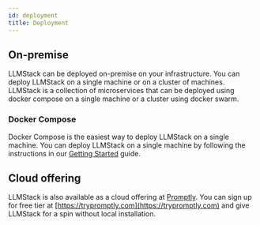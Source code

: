 ```yaml
---
id: deployment
title: Deployment
---
```


## On-premise

LLMStack can be deployed on-premise on your infrastructure. You can deploy LLMStack on a single machine or on a cluster of machines. LLMStack is a collection of microservices that can be deployed using docker compose on a single machine or a cluster using docker swarm.

### Docker Compose

Docker Compose is the easiest way to deploy LLMStack on a single machine. You can deploy LLMStack on a single machine by following the instructions in our [Getting Started](intro.md) guide.

## Cloud offering

LLMStack is also available as a cloud offering at [Promptly](https://trypromptly.com). You can sign up for free tier at [https://trypromptly.com](https://trypromptly.com) and give LLMStack for a spin without local installation.
